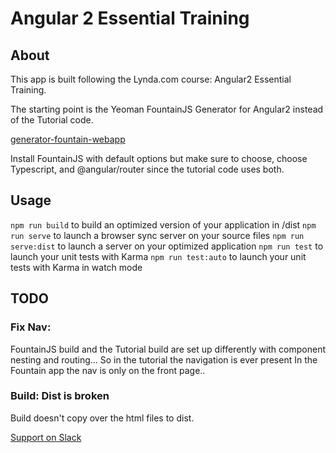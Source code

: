 # Angular 2 Essential Training

## About

This app is built following the Lynda.com course: Angular2 Essential Training.

The starting point is the Yeoman FountainJS Generator for Angular2 instead of the Tutorial code.

[generator-fountain-webapp](https://github.com/FountainJS/generator-fountain-webapp)

Install FountainJS with default options but make sure to choose, choose Typescript, and @angular/router since the tutorial code uses both.

## Usage

```npm run build``` to build an optimized version of your application in /dist
```npm run serve``` to launch a browser sync server on your source files
```npm run serve:dist``` to launch a server on your optimized application
```npm run test``` to launch your unit tests with Karma
```npm run test:auto``` to launch your unit tests with Karma in watch mode

## TODO

### Fix Nav:

FountainJS build and the Tutorial build are set up differently with component nesting and routing...
So in the tutorial the navigation is ever present
In the Fountain app the nav is only on the front page..

### Build: Dist is broken

Build doesn't copy over the html files to dist.

[Support on Slack](https://fountain-slack.herokuapp.com)

